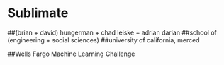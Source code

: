 # Sublimate

##(brian + david) hungerman + chad leiske + adrian darian
##school of (engineering + social sciences)
##university of california, merced

##Wells Fargo Machine Learning Challenge
